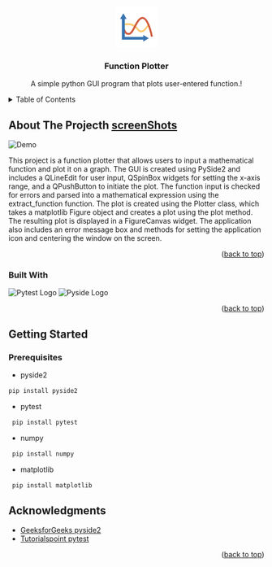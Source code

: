 <a name="readme-top"></a>
<!-- PROJECT LOGO -->
<br />
<div align="center">
  <a>
    <img src=".\images/icon.png" alt="Logo" width="80" height="80">
  </a>

  <h3 align="center">Function Plotter</h3>

  <p align="center">
    A simple python GUI program that plots user-entered function.!

</div>



<!-- TABLE OF CONTENTS -->
<details>
  <summary>Table of Contents</summary>
  <ol>
    <li>
      <a href="#about-the-project">About The Project</a>
      <ul>
        <li><a href="#built-with">Built With</a></li>
      </ul>
    </li>
    <li>
      <a href="#getting-started">Getting Started</a>
      <ul>
        <li><a href="#prerequisites">Prerequisites</a></li>
      </ul>
    </li>
    <li><a href="#acknowledgments">Acknowledgments</a></li>
  </ol>
</details>



<!-- ABOUT THE PROJECT -->
## About The Projecth [screenShots](images/screenShots)

![Demo](https://github.com/Adham-Mohammed/Function-Plotter/assets/81479927/5488e7e4-f0ee-4e6c-a8ff-bb9803186be5)

This project is a function plotter that allows users to input a mathematical function and plot it on a graph. The GUI is created using PySide2 and includes a QLineEdit for user input, QSpinBox widgets for setting the x-axis range, and a QPushButton to initiate the plot. The function input is checked for errors and parsed into a mathematical expression using the extract_function function. The plot is created using the Plotter class, which takes a matplotlib Figure object and creates a plot using the plot method. The resulting plot is displayed in a FigureCanvas widget. The application also includes an error message box and methods for setting the application icon and centering the window on the screen.

<p align="right">(<a href="#readme-top">back to top</a>)</p>



### Built With

<img src="https://docs.pytest.org/en/7.4.x/_static/pytest_logo_curves.svg" width="50" height="50" alt="Pytest Logo">
<img src="https://qt-wiki-uploads.s3.amazonaws.com/images/d/db/PySideLogo2.png" width="60" height="60" alt="Pyside Logo">


<p align="right">(<a href="#readme-top">back to top</a>)</p>



<!-- GETTING STARTED -->
## Getting Started

### Prerequisites

 * pyside2
  ```sh
  pip install pyside2
  ```
  * pytest
  ```sh
   pip install pytest
  ```
  * numpy
  ```sh
   pip install numpy
  ```
  * matplotlib
  ```sh
   pip install matplotlib
  ```
  

<!-- ACKNOWLEDGMENTS -->
## Acknowledgments
* [GeeksforGeeks pyside2](https://www.geeksforgeeks.org/pyside2-how-to-create-window/)
* [Tutorialspoint pytest](https://www.tutorialspoint.com/pytest/pytest_quick_guide.htm)

<p align="right">(<a href="#readme-top">back to top</a>)</p>



